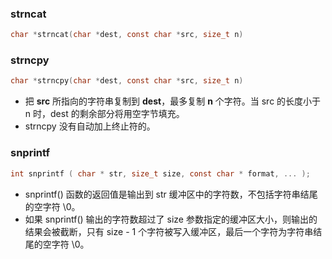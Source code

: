 ### strncat

```c
char *strncat(char *dest, const char *src, size_t n)
```

### strncpy

```c
char *strncpy(char *dest, const char *src, size_t n)
```

- 把 **src** 所指向的字符串复制到 **dest**，最多复制 **n** 个字符。当 src 的长度小于 n 时，dest 的剩余部分将用空字节填充。
- strncpy 没有自动加上终止符的。

### snprintf

```c
int snprintf ( char * str, size_t size, const char * format, ... );
```

- snprintf() 函数的返回值是输出到 str 缓冲区中的字符数，不包括字符串结尾的空字符 \0。
- 如果 snprintf() 输出的字符数超过了 size 参数指定的缓冲区大小，则输出的结果会被截断，只有 size - 1 个字符被写入缓冲区，最后一个字符为字符串结尾的空字符 \0。

